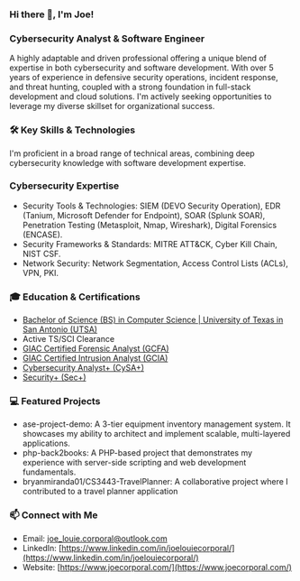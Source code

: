 ### Hi there 👋, I'm Joe!

<!--
**joelouie222/joelouie222** is a ✨ _special_ ✨ repository because its `README.md` (this file) appears on your GitHub profile.

Here are some ideas to get you started:

- 🔭 I’m currently working on ...
- 🌱 I’m currently learning ...
- 👯 I’m looking to collaborate on ...
- 🤔 I’m looking for help with ...
- 💬 Ask me about ...
- 📫 How to reach me: ...
- 😄 Pronouns: ...
- ⚡ Fun fact: ...
-->

### Cybersecurity Analyst & Software Engineer

A highly adaptable and driven professional offering a unique blend of expertise in both cybersecurity and software development. With over 5 years of experience in defensive security operations, incident response, and threat hunting, coupled with a strong foundation in full-stack development and cloud solutions. I'm actively seeking opportunities to leverage my diverse skillset for organizational success.

### 🛠️ Key Skills & Technologies
I'm proficient in a broad range of technical areas, combining deep cybersecurity knowledge with software development expertise.

### Cybersecurity Expertise
- Security Tools & Technologies: SIEM (DEVO Security Operation), EDR (Tanium, Microsoft Defender for Endpoint), SOAR (Splunk SOAR), Penetration Testing (Metasploit, Nmap, Wireshark), Digital Forensics (ENCASE).
- Security Frameworks & Standards: MITRE ATT&CK, Cyber Kill Chain, NIST CSF.
- Network Security: Network Segmentation, Access Control Lists (ACLs), VPN, PKI.

### 🎓 Education & Certifications
- [Bachelor of Science (BS) in Computer Science | University of Texas in San Antonio (UTSA)](https://www.parchment.com/u/award/81f7d3ab8a0d4e360a35c80d9b7bb6e3)
- Active TS/SCI Clearance
- [GIAC Certified Forensic Analyst (GCFA)](https://www.credly.com/badges/60b54a99-394a-400c-8a05-7727742a92a9/public_url)
- [GIAC Certified Intrusion Analyst (GCIA)](https://www.credly.com/badges/79b311eb-de2e-4759-af8b-4e5599644c0d/public_url)
- [Cybersecurity Analyst+ (CySA+)](https://www.credly.com/badges/e93a6e46-156a-4c4c-bcc7-8f1f770a4029/public_url)
- [Security+ (Sec+)](https://www.credly.com/badges/1f973e72-d3bd-443b-a1c9-6461dd9db85b/public_url)


### 💻 Featured Projects

- ase-project-demo: A 3-tier equipment inventory management system. It showcases my ability to architect and implement scalable, multi-layered applications.
- php-back2books: A PHP-based project that demonstrates my experience with server-side scripting and web development fundamentals.
- bryanmiranda01/CS3443-TravelPlanner: A collaborative project where I contributed to a travel planner application

### 📫 Connect with Me

- Email: joe_louie.corporal@outlook.com
- LinkedIn: [https://www.linkedin.com/in/joelouiecorporal/](https://www.linkedin.com/in/joelouiecorporal/)
- Website: [https://www.joecorporal.com/](https://www.joecorporal.com/)
